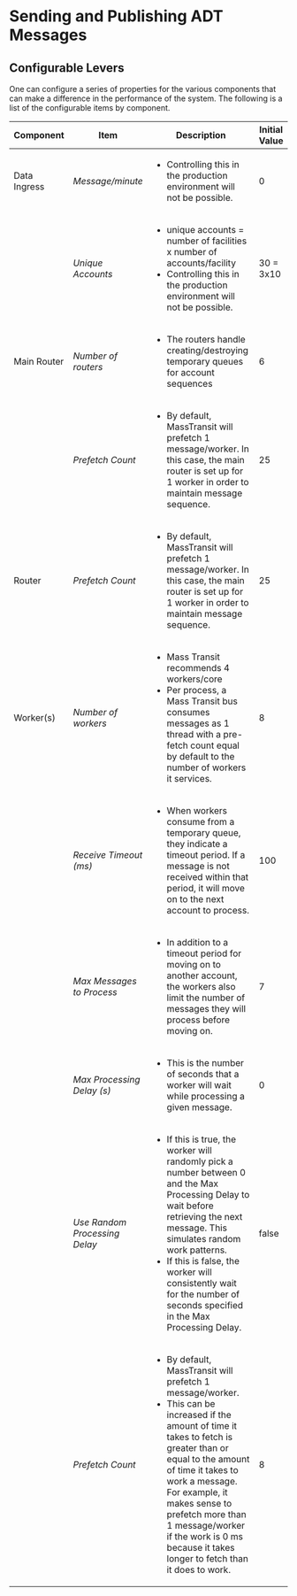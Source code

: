 # Sending and Publishing ADT Messages

## Configurable Levers

One can configure a series of properties for the various components that can make a difference in the performance of the system.  The following is a list of the configurable items by component.

| Component | Item | Description | Initial Value |
| -- |-- |-- | -- |
| Data Ingress | *Message/minute* | <ul><li>Controlling this in the production environment will not be possible.</li></ul> | 0 |
|  | *Unique Accounts* | <ul><li>unique accounts = number of facilities x number of accounts/facility</li><li>Controlling this in the production environment will not be possible.</li></ul> | 30 = 3x10 |
| Main Router | *Number of routers* |<ul><li>The routers handle creating/destroying temporary queues for account sequences</li></ul> | 6 |
|  | *Prefetch Count* | <ul><li>By default, MassTransit will prefetch 1 message/worker.  In this case, the main router is set up for 1 worker in order to maintain message sequence.</li></ul> | 25 |
| Router | *Prefetch Count* | <ul><li>By default, MassTransit will prefetch 1 message/worker.  In this case, the main router is set up for 1 worker in order to maintain message sequence.</li></ul> | 25 |
| Worker(s) | *Number of workers* | <ul><li>Mass Transit recommends 4 workers/core</li><li>Per process, a Mass Transit bus consumes messages as 1 thread with a pre-fetch count equal by default to the number of workers it services.</li></ul> | 8 |
|  | *Receive Timeout (ms)* | <ul><li>When workers consume from a temporary queue, they indicate a timeout period.  If a message is not received within that period, it will move on to the next account to process.</li></ul> | 100 |
| | *Max Messages to Process* | <ul><li>In addition to a timeout period for moving on to another account, the workers also limit the number of messages they will process before moving on.</li></ul> | 7 |
| | *Max Processing Delay (s)* | <ul><li>This is the number of seconds that a worker will wait while processing a given message.</li></ul> | 0 |
| | *Use Random Processing Delay* | <ul><li>If this is true, the worker will randomly pick a number between 0 and the Max Processing Delay to wait before retrieving the next message.  This simulates random work patterns.</li><li>If this is false, the worker will consistently wait for the number of seconds specified in the Max Processing Delay.</li></ul> | false |
| | *Prefetch Count* | <ul><li>By default, MassTransit will prefetch 1 message/worker.</li><li>This can be increased if the amount of time it takes to fetch is greater than or equal to the amount of time it takes to work a message.  For example, it makes sense to prefetch more than 1 message/worker if the work is 0 ms because it takes longer to fetch than it does to work.</li></ul> | 8 |
